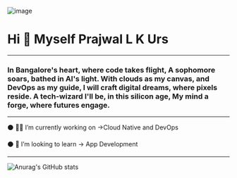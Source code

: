 ![image](https://github.com/iprajwallkurs/iprajwallkurs/assets/153601054/340b039e-8238-4166-bc84-e28d58c75d6e)


#                                        Hi 👋 Myself Prajwal L K Urs
------------------------------------
### In Bangalore's heart, where code takes flight, A sophomore soars, bathed in AI's light. With clouds as my canvas, and DevOps as my guide, I will craft digital dreams, where pixels reside. A tech-wizard I'll be, in this silicon age, My mind a forge, where futures engage.
-----------------------------------
⚫️ 🧑‍💻 I’m currently working on →Cloud Native and DevOps

⚫️ 🔮 I’m looking to learn → App Development

-----------------------------------

![Anurag's GitHub stats](https://github-readme-stats.vercel.app/api?username=iprajwallkurs&showicons=true&theme=radical)                




